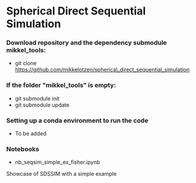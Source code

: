 # Spherical Direct Sequential Simulation


### Download repository and the dependency submodule mikkel_tools:

- git clone https://github.com/mikkelotzen/spherical_direct_sequential_simulation

### If the folder "mikkel_tools" is empty:

- git submodule init
- git submodule update

### Setting up a conda environment to run the code

- To be added

### Notebooks

- nb_seqsim_simple_ex_fisher.ipynb

Showcase of SDSSIM with a simple example
